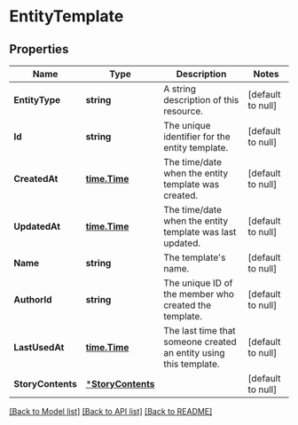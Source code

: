 # EntityTemplate

## Properties
Name | Type | Description | Notes
------------ | ------------- | ------------- | -------------
**EntityType** | **string** | A string description of this resource. | [default to null]
**Id** | **string** | The unique identifier for the entity template. | [default to null]
**CreatedAt** | [**time.Time**](time.Time.md) | The time/date when the entity template was created. | [default to null]
**UpdatedAt** | [**time.Time**](time.Time.md) | The time/date when the entity template was last updated. | [default to null]
**Name** | **string** | The template&#x27;s name. | [default to null]
**AuthorId** | **string** | The unique ID of the member who created the template. | [default to null]
**LastUsedAt** | [**time.Time**](time.Time.md) | The last time that someone created an entity using this template. | [default to null]
**StoryContents** | [***StoryContents**](StoryContents.md) |  | [default to null]

[[Back to Model list]](../README.md#documentation-for-models) [[Back to API list]](../README.md#documentation-for-api-endpoints) [[Back to README]](../README.md)

